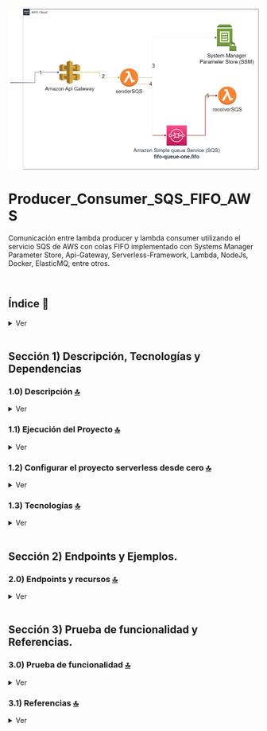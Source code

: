 ![Index app](./doc/assets/img/Producer_Consumer_SQS_FIFO_AWS.drawio.png)

# Producer_Consumer_SQS_FIFO_AWS
Comunicación entre lambda producer y lambda consumer utilizando el servicio SQS de AWS con colas FIFO implementado con Systems Manager Parameter Store, Api-Gateway, Serverless-Framework, Lambda, NodeJs, Docker, ElasticMQ, entre otros.


<br>

## Índice 📜

<details>
 <summary> Ver </summary>
 
 <br>
 
### Sección 1) Descripción, Tecnologías y Referencias

 - [1.0) Descripción del Proyecto.](#10-descripción-)
 - [1.1) Ejecución del Proyecto.](#11-ejecución-del-proyecto-)
 - [1.2) Configurar el proyecto serverless desde cero](#12-configurar-el-proyecto-serverless-desde-cero-)
 - [1.3) Tecnologías.](#13-tecnologías-)

 ### Sección 2) Endpoints y Ejemplos 
 
 - [2.0) EndPoints y recursos.](#20-endpoints-y-recursos-)

### Sección 3) Prueba de funcionalidad y Referencias
 
 - [3.0) Prueba de funcionalidad.](#30-prueba-de-funcionalidad-)
 - [3.1) Referencias.](#31-referencias-)

<br>

</details>


<br>

## Sección 1) Descripción, Tecnologías y Dependencias 


### 1.0) Descripción [🔝](#índice-) 

<details>
  <summary>Ver</summary>
 
 <br>

 `Importante` : Para el uso de colas de tipo FIFO, según la opción de uso de elasticmq como server, es necesario que se tenga la versión 0.15.4 del .jar en adelante para la correcta ejecución de las mismas.

<br>

</details>


### 1.1) Ejecución del Proyecto [🔝](#índice-)

<details>
  <summary>Ver</summary>

* Creamos un entorno de trabajo a través de algún ide, podemos o no crear una carpeta raíz para el proyecto, nos posicionamos sobre la misma
```git
cd 'projectRootName'
```
* Una vez creado un entorno de trabajo a través de algún ide, clonamos el proyecto
```git
git clone https://github.com/andresWeitzel/Producer_Consumer_SQS_FIFO_AWS
```
* Nos posicionamos sobre el proyecto
```git
cd 'projectName'
```
* Instalamos la última versión LTS de [Nodejs(v18)](https://nodejs.org/en/download)
* Instalamos Serverless Framework de forma global si es que aún no lo hemos realizado
```git
npm install -g serverless
```
* Verificamos la versión de Serverless instalada
```git
sls -v
```
* Instalamos todos los paquetes necesarios
```git
npm i
```
* Creamos un archivo para almacenar las variables ssm utilizadas en el proyecto (Más allá que sea un proyecto con fines no comerciales es una buena práctica utilizar variables de entorno).
  * Click der sobre la raíz del proyecto
  * New file
  * Creamos el archivo con el name `serverless.ssm.yml`. Este deberá estar a la misma altura que el serverless.yml
  * Añadimos las ssm necesarias dentro del archivo.
```git
  # Keys
  X_API_KEY : 'f98d8cd98h73s204e3456998ecl9427j'
  BEARER_TOKEN : 'Bearer eyJhbGciOiJIUzI1NiIsInR5cCI6IkpXVCJ9.eyJzdWIiOiIxMjM0NTY3ODkwIiwibmFtZSI6IkpvaG4gRG9lIiwiaWF0IjoxNTE2MjM5MDIyfQ.SflKxwRJSMeKKF2QT4fwpMeJf36POk6yJV_adQssw5c'

  #GRAL CONFIG
  AWS_REGION : 'us-east-1'
  AWS_ACCESS_KEY_RANDOM_VALUE: 'xxxx'
  AWS_SECRET_KEY_RANDOM_VALUE: 'xxxx'

  #SQS CONFIG
  SQS_HOST: 127.0.0.1
  SQS_PORT: 9324
  SQS_API_VERSION: "latest"
  SQS_URL: 'http://127.0.0.1:9324'

  #QUEUE CONFIG
  QUEUE_FIFO_ONE_NAME : 'queue-one.fifo'
  QUEUE_FIFO_ONE_URL: 'http://127.0.0.1:9324/queue/queue-one.fifo'

  # SERVERLESS CONFIG
  SERVERLESS_HTTP_PORT : 4000
  SERVERLESS_LAMBDA_PORT : 4002
  ```
* El siguiente script configurado en el package.json del proyecto es el encargado de
   * Levantar serverless-offline (serverless-offline)
 ```git
  "scripts": {
    "serverless-offline": "sls offline start",
    "start": "npm run serverless-offline"
  },
```
* Ejecutamos la app desde terminal.
```git
npm start
```
 
 
<br>

</details>

### 1.2) Configurar el proyecto serverless desde cero [🔝](#índice-)

<details>
  <summary>Ver</summary>
 
 <br>
 
* Creamos un entorno de trabajo a través de algún ide, podemos o no crear una carpeta raíz para el proyecto, nos posicionamos sobre la misma
```git
cd 'projectRootName'
```
* Una vez creado un entorno de trabajo a través de algún ide, clonamos el proyecto
```git
git clone https://github.com/andresWeitzel/Producer_Consumer_SQS_FIFO_AWS
```
* Nos posicionamos sobre el proyecto
```git
cd 'projectName'
```
* Instalamos la última versión LTS de [Nodejs(v18)](https://nodejs.org/en/download)
* Instalamos Serverless Framework de forma global si es que aún no lo hemos realizado
```git
npm install -g serverless
```
* Verificamos la versión de Serverless instalada
```git
sls -v
```
* Inicializamos un template de serverles
```git
serverless create --template aws-nodejs
```
* Inicializamos un proyecto npm
```git
npm init -y
```
* Instalamos serverless offline y agregamos el plugin al .yml
```git
npm i serverless-offline --save-dev
```
* Instalamos serverless ssm y agregamos el plugin al .yml
```git
npm i serverless-offline-ssm --save-dev
```
* Instalamos el aws-sdk para el uso de sqs..
```git
npm i aws-sdk
```
* Seteamos todas las variables de entorno del proyecto
```git
  # Keys
  X_API_KEY : 'f98d8cd98h73s204e3456998ecl9427j'
  BEARER_TOKEN : 'Bearer eyJhbGciOiJIUzI1NiIsInR5cCI6IkpXVCJ9.eyJzdWIiOiIxMjM0NTY3ODkwIiwibmFtZSI6IkpvaG4gRG9lIiwiaWF0IjoxNTE2MjM5MDIyfQ.SflKxwRJSMeKKF2QT4fwpMeJf36POk6yJV_adQssw5c'

  #GRAL CONFIG
  AWS_REGION : 'us-east-1'
  AWS_ACCESS_KEY_RANDOM_VALUE: 'xxxx'
  AWS_SECRET_KEY_RANDOM_VALUE: 'xxxx'

  #SQS CONFIG
  SQS_HOST: 127.0.0.1
  SQS_PORT: 9324
  SQS_API_VERSION: "latest"
  SQS_URL: 'http://127.0.0.1:9324'

  #QUEUE CONFIG
  QUEUE_FIFO_ONE_NAME : 'queue-one.fifo'
  QUEUE_FIFO_ONE_URL: 'http://127.0.0.1:9324/queue/queue-one.fifo'

  # SERVERLESS CONFIG
  SERVERLESS_HTTP_PORT : 4000
  SERVERLESS_LAMBDA_PORT : 4002
  ```
* Instalamos [serverless SQS](https://www.npmjs.com/package/serverless-offline-sqs) y agregamos el plugin al .yml
```git
npm i serverless-offline-sqs --save-dev
```
* [Descargamos el .jar](https://github.com/softwaremill/elasticmq) para la ejecución de elasticmq en local. Click en la parte donde dice download (runs stand-alone (download)).
* Creamos un directorio en la raíz del proyecto para almacenar el servidor elasticmq.
```git
mkdir .elasticmq
```
* Incluimos el .jar ahi dentro y creamos un archivo de configuración necesario.
```git
cd .elasticmq
mkdir elasticmq.config
```
* Por temas de simplificación partimos de un archivo presetado. Esto es configurable en base a nombres de colas, region, puertos, etc
```git
include classpath("application.conf")

node-address {
    protocol = http
    host = localhost
    port = 9324
    context-path = ""
}

rest-sqs {
    enabled = true
    bind-port = 9324
    bind-hostname = "127.0.0.1"
    sqs-limits = strict
}

generate-node-address = false

queues {
    "queue-one.fifo" {
        defaultVisibilityTimeout = 10 seconds
        delay = 0 seconds
        receiveMessageWait = 0 seconds
        deadLettersQueue {
            name = "queue-one.fifo-deadletter-queue"
            maxReceiveCount = 3
        }
        fifo = true
        contentBasedDeduplication = true
    }
    queue-one.fifo-deadletter-queue {
        fifo = true
    }
}

aws {
    region = us-east-1
    accountId = 000000000000
}
```
* En base a esta config, declaramos la misma en el .yml para que por cada ejecución de serverless, se creen los recursos, la config anterior del archivo elasticmq.config es para que la tome el server de elastic.mq
* Seteamos los recursos de cola en el .yml
```git
resources:
  Resources:
    myFirstQueue:
      Type: AWS::SQS::Queue
      Properties:
        QueueName: myFirstQueue
        MessageRetentionPeriod: 1209600
        RedrivePolicy:
          deadLetterTargetArn:
            Fn::GetAtt:
              - myFirstQueue
              - Arn
          maxReceiveCount: 3
        VisibilityTimeout: 10
```
* Luego seteamos serverless-offline-sqs
```git  
serverless-offline-sqs:
    sqsHost: 127.0.0.1
    sqsPort: 9324
    autoCreate: false
    apiVersion: "latest"
    endpoint: http://127.0.0.1:9324
    region: us-east-1
    accessKeyId: local
    secretAccessKey: local
    skipCacheInvalidation: false 
```
* Seteamos la lambda en el .yml...resumiendo...nos quedaria el serverless.yml de la sig manera
```git
service: aws-sqs-offline

frameworkVersion: "3"

provider:
  name: aws
  runtime: nodejs18.x
  stage: dev
  apiGateway:
    apiKeys:
      - name : xApiKey
        value : 'f98d8cd98h73s204e3456998ecl9427j'


plugins:
  - serverless-offline-sqs
  - serverless-offline  

functions:
  hello:
    handler: handler.hello

  QueueSendMessage:
    handler: handler.sendMessage
    name: Queue-SendMessage-Lambda
    description: to send sqs message
    events:
      - http:
          method: POST
          path: sender-queue
          private: true

  QueueReceiveMessage:
    handler: handler.receiveMessage
    name: Queue-ReceiveMessage-Lambda
    description: to receive sqs message
    events:
      - sqs:
          arn:
            Fn::GetAtt:
              - myFirstQueue
              - Arn
          batchSize: 10  

custom :
  serverless-offline:
    httpPort: 4000
    lambdaPort: 4002
    useChildProcesses: false
  serverless-offline-sqs:
    sqsHost: 127.0.0.1
    sqsPort: 9324
    autoCreate: false
    apiVersion: "latest"
    endpoint: http://127.0.0.1:9324
    region: us-east-1
    accessKeyId: local
    secretAccessKey: local
    skipCacheInvalidation: false      

resources:
  Resources:
    myFirstQueue:
      Type: AWS::SQS::Queue
      Properties:
        QueueName: myFirstQueue
        MessageRetentionPeriod: 1209600
        RedrivePolicy:
          deadLetterTargetArn:
            Fn::GetAtt:
              - myFirstQueue
              - Arn
          maxReceiveCount: 3
        VisibilityTimeout: 10

```
* Creamos el archivo handler que sera una lambda donde emule el envío y recibimiento de mensajes
```git
odule.exports.sendMessage = async (event) => {
  const AWS = require("aws-sdk");
  const SQS = new AWS.SQS({
    accessKeyId: "local",
    secretAccessKey: "local",
    endpoint: "127.0.0.1:9324"
  });

  try {

    const queueParams = {
      Entries: [
        {
          Id: "1",
          MessageBody: "this is a message body",
        }
      ],
      QueueUrl: 'http://127.0.0.1:9324/queue/myFirstQueue'
    }

    const result = await SQS.sendMessageBatch(queueParams).promise();
    console.log(JSON.stringify(result, null, 2));
  } catch (e) {
    console.error(e);
  }
};




module.exports.receiveMessage = async (event) => {
  console.log(JSON.stringify(event.Records, null, 2));
};
```
* Instalamos la dependencia para la ejecución de scripts en paralelo
``` git
npm i concurrently
``` 
* El siguiente script configurado en el package.json del proyecto es el encargado de
* Levantar el server de elasticmq
* Levantar serverless-offline
```git
  "scripts": {
    "serverless-offline": "sls offline start",
    "queue-start": "java -Dconfig.file=.elasticmq/elasticmq.config -jar .elasticmq/elasticmq-server-0.15.4.jar",
    "start": "concurrently --kill-others \"npm run queue-start\" \"npm run serverless-offline\""
  },
```
* Ejecutamos la app desde terminal.
```git
npm start
```
* `Importante: ` El ejemplo base descrito podemos visualizarlo en otro repositorio. Dirigirse a [SQS-offline-example-aws](https://github.com/andresWeitzel/SQS-offline-example-aws)


</details>


### 1.3) Tecnologías [🔝](#índice-) 

<details>
  <summary>Ver</summary>
 
 <br>
 
### Tecnologías Implementadas

| **Tecnologías** | **Versión** | **Finalidad** |               
| ------------- | ------------- | ------------- |
| [SDK](https://www.serverless.com/framework/docs/guides/sdk/) | 4.3.2  | Inyección Automática de Módulos para Lambdas |
| [Serverless Framework Core v3](https://www.serverless.com//blog/serverless-framework-v3-is-live) | 3.23.0 | Core Servicios AWS |
| [Serverless Plugin](https://www.serverless.com/plugins/) | 6.2.2  | Librerías para la Definición Modular |
| [Systems Manager Parameter Store (SSM)](https://docs.aws.amazon.com/systems-manager/latest/userguide/systems-manager-parameter-store.html) | 3.0 | Manejo de Variables de Entorno |
| [Amazon Simple Queue Service (SQS)](https://docs.aws.amazon.com/AWSSimpleQueueService/latest/SQSDeveloperGuide/welcome.html) | 7.0 | Servicio de colas de mensajes distribuidos | 
| [Elastic MQ](https://github.com/softwaremill/elasticmq) | 1.3 | Interfaz compatible con SQS (msg memory) | 
| [Amazon Api Gateway](https://docs.aws.amazon.com/apigateway/latest/developerguide/welcome.html) | 2.0 | Gestor, Autenticación, Control y Procesamiento de la Api | 
| [NodeJS](https://nodejs.org/en/) | 14.18.1  | Librería JS |
| [VSC](https://code.visualstudio.com/docs) | 1.72.2  | IDE |
| [Postman](https://www.postman.com/downloads/) | 10.11  | Cliente Http |
| [CMD](https://learn.microsoft.com/en-us/windows-server/administration/windows-commands/cmd) | 10 | Símbolo del Sistema para linea de comandos | 
| [Git](https://git-scm.com/downloads) | 2.29.1  | Control de Versiones |



</br>


### Plugins Implementados.

| **Plugin** | **Descarga** |               
| -------------  | ------------- |
| serverless-offline |  https://www.serverless.com/plugins/serverless-offline |
| serverless-offline-ssm |  https://www.npmjs.com/package/serverless-offline-ssm |
| serverless-offline-sqs | https://www.npmjs.com/package/serverless-offline-sqs |


</br>

### Extensiones VSC Implementados.

| **Extensión** |              
| -------------  | 
| Prettier - Code formatter |
| YAML - Autoformatter .yml (alt+shift+f) |
| DotENV |

<br>

</details>




<br>


## Sección 2) Endpoints y Ejemplos. 


### 2.0) Endpoints y recursos [🔝](#índice-) 

<details>
  <summary>Ver</summary>
<br>

### 2.1.0) Variables en Postman

| **Variable** | **Initial value** | **Current value** |               
| ------------- | ------------- | ------------- |
| base_url | http://localhost:4000/dev  | http://localhost:4000/dev |
| x-api-key | f98d8cd98h73s204e3456998ecl9427j  | f98d8cd98h73s204e3456998ecl9427j |
| bearer_token | Bearer eyJhbGciOiJIUzI1NiIsInR5cCI6IkpXVCJ9.eyJzdWIiOiIxMjM0NTY3ODkwIiwibmFtZSI6IkpvaG4gRG9lIiwiaWF0IjoxNTE2MjM5MDIyfQ.SflKxwRJSMeKKF2QT4fwpMeJf36POk6yJV_adQssw5c  | Bearer eyJhbGciOiJIUzI1NiIsInR5cCI6IkpXVCJ9.eyJzdWIiOiIxMjM0NTY3ODkwIiwibmFtZSI6IkpvaG4gRG9lIiwiaWF0IjoxNTE2MjM5MDIyfQ.SflKxwRJSMeKKF2QT4fwpMeJf36POk6yJV_adQssw5c |

<br>

<br>

### 2.1.1) Listar todas las colas creadas (desde navegador)
#### Request cURL
``` postman
curl --location --request GET 'http://localhost:9324/?Action=ListQueues'
```

#### Response
``` postman
  <ListQueuesResponse xmlns="http://queue.amazonaws.com/doc/2012-11-05/">
                  <ListQueuesResult>
                    <QueueUrl>http://localhost:9324/queue/queue-one</QueueUrl><QueueUrl>http://localhost:9324/queue/queue-one.fifo</QueueUrl>
                  </ListQueuesResult>
                  <ResponseMetadata>
                    <RequestId>00000000-0000-0000-0000-000000000000</RequestId>
                  </ResponseMetadata>
                </ListQueuesResponse>
```

<br>

<br>

### 2.1.2) Encolar un mensaje en la cola fifo (desde navegador)
#### Request
``` postman
curl --location --request GET 'http://localhost:9324/000000000000/queue-one.fifo?Action=SendMessage&MessageBody=HELLO&MessageGroupId=XXXX'
```

#### Response
``` postman
<SendMessageResponse xmlns="http://queue.amazonaws.com/doc/2012-11-05/">
                <SendMessageResult>
                  
                  <MD5OfMessageBody>eb61eead90e3b899c6bcbe27ac581660</MD5OfMessageBody>
                  <MessageId>ead221b3-5ec5-4e00-b69a-fabd46f003fd</MessageId>
                </SendMessageResult>
                <ResponseMetadata>
                  <RequestId>00000000-0000-0000-0000-000000000000</RequestId>
                </ResponseMetadata>
              </SendMessageResponse>
```

<br>

<br>

### 2.1.3) Encolar un mensaje desde postman
#### Request
``` postman
curl --location 'http://localhost:4000/dev/sender-queue/' \
--header 'x-api-key: f98d8cd98h73s204e3456998ecl9427j' \
--header 'Authorization: Bearer eyJhbGciOiJIUzI1NiIsInR5cCI6IkpXVCJ9.eyJzdWIiOiIxMjM0NTY3ODkwIiwibmFtZSI6IkpvaG4gRG9lIiwiaWF0IjoxNTE2MjM5MDIyfQ.SflKxwRJSMeKKF2QT4fwpMeJf36POk6yJV_adQssw5c' \
--header 'Content-Type: application/json' \
--data '{
        "JsonObject": {
          "DataType": "String",
          "StringValue": "Example for sender an object inside de MessageAttributes"
        }
}'
```

#### Response
``` postman
{
    "message": {
        "middlewareStack": {},
        "input": {
            "QueueUrl": "http://127.0.0.1:9324/queue/queue-one.fifo",
            "DelaySeconds": 0,
            "MessageDeduplicationId": "33fbc227-08c7-4bf3-90b4-c705f51f7e4e",
            "MessageGroupId": "33fbc227-08c7-4bf3-90b4-c705f51f7e4e",
            "MessageBody": "information about sending the message",
            "MessageAttributes": {
                "JsonObject": {
                    "DataType": "String",
                    "StringValue": "Example for sender an object inside de MessageAttributes"
                }
            }
        }
    }
}
```

<br>

<br>

### 2.1.4) Eliminar un objeto pago
#### Request
``` postman
```

#### Response
``` postman
```

<br>

</details>

<br>


## Sección 3) Prueba de funcionalidad y Referencias. 


### 3.0) Prueba de funcionalidad [🔝](#índice-) 

<details>
  <summary>Ver</summary>
<br>

</details>



### 3.1) Referencias [🔝](#índice-)

<details>
  <summary>Ver</summary>
 
 <br>

#### Conceptos SQS
 * [Conceptos claves aws sqs](https://fourtheorem.com/what-do-you-need-to-know-about-sqs/)
 * [Diferencias SQS SNS](https://aws.amazon.com/it/sqs/faqs/)

#### SQS aws-sdk-v3
* [Envío de mensajes a través de colas](https://docs.aws.amazon.com/sdk-for-javascript/v3/developer-guide/javascript_sqs_code_examples.html)

#### Ejemplos para Queues FIFO
* [Ejemplos FIFO](https://docs.aws.amazon.com/sns/latest/dg/fifo-topic-code-examples.html)

#### Usos y Ejemplificación de SQS y Serverless
* [Ejemplo base aws-node-sqs](https://github.com/ibrahimjamil/serverless-rest-examples/blob/v3/aws-node-sqs-worker/index.js)
* [Parte de Ejemplo Base SQS](https://dev.to/piczmar_0/aws-lambda-sqs-events-with-serverless-framework-oj6)
* https://aws.plainenglish.io/how-to-test-amazon-sqs-with-docker-using-serverless-b717258f5d3d
* https://github.com/alexyklu/serverless-offline-lambda-with-sqs


<br>

</details>


